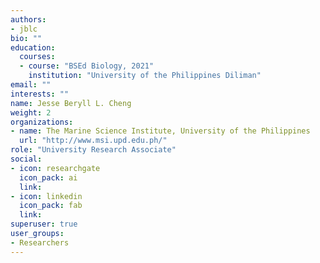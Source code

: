 ```yaml
---
authors:
- jblc
bio: ""
education:
  courses:
  - course: "BSEd Biology, 2021"
    institution: "University of the Philippines Diliman"
email: ""
interests: ""
name: Jesse Beryll L. Cheng
weight: 2
organizations:
- name: The Marine Science Institute, University of the Philippines
  url: "http://www.msi.upd.edu.ph/"
role: "University Research Associate"
social:
- icon: researchgate
  icon_pack: ai
  link: 
- icon: linkedin
  icon_pack: fab
  link:
superuser: true
user_groups:
- Researchers
---
```

